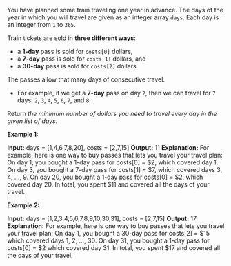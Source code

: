 You have planned some train traveling one year in advance. The days of the year in which you will travel are given as an integer array  `days`. Each day is an integer from  `1`  to  `365`.

Train tickets are sold in  **three different ways**:

-   a  **1-day**  pass is sold for  `costs[0]`  dollars,
-   a  **7-day**  pass is sold for  `costs[1]`  dollars, and
-   a  **30-day**  pass is sold for  `costs[2]`  dollars.

The passes allow that many days of consecutive travel.

-   For example, if we get a  **7-day**  pass on day  `2`, then we can travel for  `7`  days:  `2`,  `3`,  `4`,  `5`,  `6`,  `7`, and  `8`.

Return  _the minimum number of dollars you need to travel every day in the given list of days_.

**Example 1:**

**Input:** days = [1,4,6,7,8,20], costs = [2,7,15]
**Output:** 11
**Explanation:** For example, here is one way to buy passes that lets you travel your travel plan:
On day 1, you bought a 1-day pass for costs[0] = $2, which covered day 1.
On day 3, you bought a 7-day pass for costs[1] = $7, which covered days 3, 4, ..., 9.
On day 20, you bought a 1-day pass for costs[0] = $2, which covered day 20.
In total, you spent $11 and covered all the days of your travel.

**Example 2:**

**Input:** days = [1,2,3,4,5,6,7,8,9,10,30,31], costs = [2,7,15]
**Output:** 17
**Explanation:** For example, here is one way to buy passes that lets you travel your travel plan:
On day 1, you bought a 30-day pass for costs[2] = $15 which covered days 1, 2, ..., 30.
On day 31, you bought a 1-day pass for costs[0] = $2 which covered day 31.
In total, you spent $17 and covered all the days of your travel.
